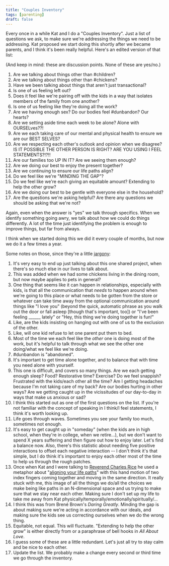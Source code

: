 ```yaml
---
title: "Couples Inventory"
tags: [parenting]
draft: false
---
```


Every once in a while Kat and I do a "Couples Inventory". Just a list of questions we ask, to make sure we're addressing the things we need to be addressing. Kat proposed we start doing this shortly after we became parents, and I think it's been really helpful. Here's an edited version of that list:

<!--more-->

(And keep in mind: these are discussion points. None of these are yes/no.)

1. Are we talking about things other than #children?
2. Are we talking about things other than #chickens?
3. Have we been talking about things that aren't just transactional?
4. Is one of us feeling left out?
5. Does it feel like we're pairing off with the kids in a way that isolates members of the family from one another?
6. Is one of us feeling like they're doing all the work?
7. Are we having enough sex? Do our bodies feel #dunbandon? Our hearts?
8. Are we setting aside time each week to be alone? Alone with OURSELves??!
9. Are we each taking care of our mental and physical health to ensure we are our BEST SELVES?
10. Are we respecting each other's outlook and opinion when we disagree? IS IT POSSIBLE THE OTHER PERSON IS RIGHT? ARE YOU USING I FEEL STATEMENTS?!?!!
11. Are our families too UP IN IT? Are we seeing them enough?
12. Are we doing our best to enjoy the present together?
13. Are we continuing to ensure our life paths align? 
14. Do we feel like we're "MINDING THE GAP"?
15. Do we feel like we're each giving an equitable amount? Extending to help the other grow?
16. Are we doing our best to be gentle with everyone else in the household?
17. Are the questions we're asking helpful? Are there any questions we should be asking that we're not?

Again, even when the answer is "yes" we talk through specifics. When we identify something going awry, we talk about how we could do things differently. A lot of the time just identifying the problem is enough to improve things, but far from always.

I think when we started doing this we did it every couple of months, but now we do it a few times a year.

Some notes on those, since they're a little [jargony](/writing/words):
1. It's very easy to end up just talking about this one shared project, when there's so much else in our lives to talk about.
2. This was added when we had some chickens living in the dining room, but now maybe applies to pets in general?
3. One thing that seems like it can happen in relationships, especially with kids, is that all the communication that _needs_ to happen around when we're going to this place or what needs to be gotten from the store or whatever can take time away from the optional communication around things like "I love you" (beyond the quick, automatic phrase as you walk out the door or fall asleep \[though that's important, too\]) or "I've been feeling ______ lately" or "Hey, this thing we're doing together is fun!"
4. Like, are the kids insisting on hanging out with one of us to the exclusion of the other.
5. Like, will one kid refuse to let one parent put them to bed.
6. Most of the time we each feel like the _other_ one is doing most of the work, but it's helpful to talk through what we see the other one doing/what we feel like we're doing.
7. #dunbandon is "abandoned".
8. It's important to get time alone together, and to balance that with time you need alone with yourself.
9. This one is difficult, and covers so many things. Are we each getting enough sleep? Food? Restorative time? Exercise? Do we feel snappish? Frustrated with the kids/each other all the time? Am I getting headaches because I'm not taking care of my back? Are our bodies hurting in other ways? Are we getting caught up in the vicissitudes of our day-to-day in ways that make us anxious or sad?
10. I think this started out as one of the first questions on the list. If you're not familiar with the concept of speaking in I think/I feel statements, I think it's worth looking up.
11. Life goes through waves. Sometimes you see your family too much, sometimes not enough.
12. It's easy to get caught up in "someday" (when the kids are in high school, when they're in college, when we retire...), but we don't want to spend X years suffering and then figure out how to enjoy later. Let's find a balance now. Also, there's this statistic about needing five positive interactions to offset each negative interaction -- I don't think it's that simple, but I do think it's important to enjoy each other most of the time to help us through the rough patches.
13. Once when Kat and I were talking to [Reverend Charles Rice](https://web.archive.org/web/20220630230428/https://www.ursinus.edu/live/news/2229-in-memory-rev-charles-rice) he used a metaphor about "[aligning your life paths](/writing/aligning-life-paths)" with this hand motion of two index fingers coming together and moving in the same direction. It really stuck with me, this image of all the things we do/all the choices we make being like paths in an N-dimensional space and us trying to make sure that we stay near each other. Making sure I don't set up my life to take me away from Kat physically/temporally/emotionally/spiritually/...
14. I think this was from Brené Brown's _Daring Greatly_. Minding the gap is about making sure we're acting in accordance with our ideals, and making sure the kids see us correcting ourselves when we do the wrong thing.
15. Equitable, not equal. This will fluctuate. "Extending to help the other grow" is either directly from or a paraphrase of bell hooks in _All About Love_.
16. I guess some of these are a little redundant. Let's just all try to stay calm and be nice to each other.
17. Update the list. We probably make a change every second or third time we go through the inventory.
